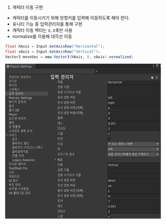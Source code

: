 1. 캐릭터 이동 구현
  * 캐릭터를 이동시키기 위해 방향키를 입력해 이동하도록 해야 한다. 
  * 유니티 기능 중 입력관리자를 통해 구현
  * 캐릭터 이동 벡터는 x, z축만 사용
  * normalize를 이용해 대각선 이동

```c#
float hAxis = Input.GetAxisRaw("Horizontal");
float vAxis = Input.GetAxisRaw("Vertical");
Vector3 moveVec = new Vector3(hAxis, 0, vAxis).normalized; 
```
<img  align = "left" src = "./image/input manager.png" height = "500" width = "600">

